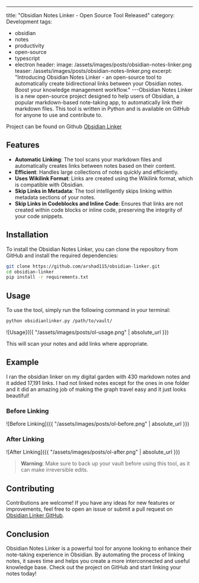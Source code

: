 ---
title: "Obsidian Notes Linker - Open Source Tool Released"
category: Development
tags:
  - obsidian
  - notes
  - productivity
  - open-source
  - typescript
  - electron
header:
  image: /assets/images/posts/obsidian-notes-linker.png
  teaser: /assets/images/posts/obsidian-notes-linker.png
excerpt: "Introducing Obsidian Notes Linker - an open-source tool to automatically create bidirectional links between your Obsidian notes. Boost your knowledge management workflow."
---Obsidian Notes Linker is a new open-source project designed to help users of Obsidian, a popular markdown-based note-taking app, to automatically link their markdown files. This tool is written in Python and is available on GitHub for anyone to use and contribute to.

Project can be found on Github [Obsidian Linker](https://github.com/arshad115/obsidian-linker)

## Features

- **Automatic Linking**: The tool scans your markdown files and automatically creates links between notes based on their content.
- **Efficient**: Handles large collections of notes quickly and efficiently.
- **Uses Wikilink Format**: Links are created using the Wikilink format, which is compatible with Obsidian.
- **Skip Links in Metadata**: The tool intelligently skips linking within metadata sections of your notes.
- **Skip Links in Codeblocks and Inline Code**: Ensures that links are not created within code blocks or inline code, preserving the integrity of your code snippets.

## Installation

To install the Obsidian Notes Linker, you can clone the repository from GitHub and install the required dependencies:

```bash
git clone https://github.com/arshad115/obsidian-linker.git
cd obsidian-linker
pip install -r requirements.txt
```

## Usage

To use the tool, simply run the following command in your terminal:

```bash
python obsidianlinker.py /path/to/vault/
```
![Usage]({{ "/assets/images/posts/ol-usage.png" | absolute_url }})

This will scan your notes and add links where appropriate.

## Example

I ran the obsidian linker on my digital garden with 430 markdown notes and it added 17,191 links. I had not linked notes except for the ones in one folder and it did an amazing job of making the graph travel easy and it just looks beautiful!

### Before Linking
![Before Linking]({{ "/assets/images/posts/ol-before.png" | absolute_url }})

### After Linking
![After Linking]({{ "/assets/images/posts/ol-after.png" | absolute_url }})

> **Warning**: Make sure to back up your vault before using this tool, as it can make irreversible edits.

## Contributing

Contributions are welcome! If you have any ideas for new features or improvements, feel free to open an issue or submit a pull request on [Obsidian Linker GitHub](https://github.com/arshad115/obsidian-linker).

## Conclusion

Obsidian Notes Linker is a powerful tool for anyone looking to enhance their note-taking experience in Obsidian. By automating the process of linking notes, it saves time and helps you create a more interconnected and useful knowledge base. Check out the project on GitHub and start linking your notes today!